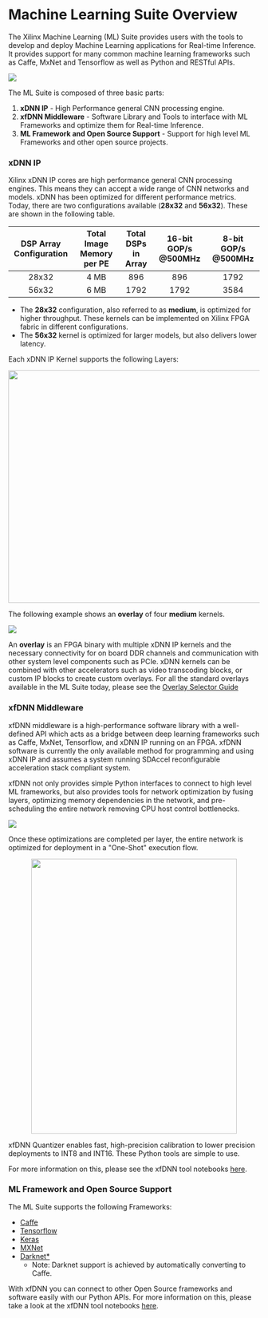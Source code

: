 # Machine Learning Suite Overview

The Xilinx Machine Learning (ML) Suite provides users with the tools to develop and deploy Machine Learning applications for Real-time Inference. It provides support for many common machine learning frameworks such as Caffe, MxNet and Tensorflow as well as Python and RESTful APIs.

![](img/stack.png)

The ML Suite is composed of three basic parts:
1. **xDNN IP** - High Performance general CNN processing engine.
2. **xfDNN Middleware** - Software Library and Tools to interface with ML Frameworks and optimize them for Real-time Inference.
3. **ML Framework and Open Source Support**  - Support for high level ML Frameworks and other open source projects.

### xDNN IP
Xilinx xDNN IP cores are high performance general CNN processing engines. This means they can accept a wide range of CNN networks and models. xDNN has been optimized for different performance metrics. Today, there are two configurations available (**28x32** and **56x32**). These are shown in the following table.

| DSP Array Configuration | Total Image Memory per PE | Total DSPs in Array | 16-bit GOP/s @500MHz | 8-bit GOP/s @500MHz |
|:-------------------------:|:---------------------------:|:---------------------:|:----------------------:|:---------------------:|
| 28x32                   | 4 MB                      | 896                 | 896                  | 1792                |
| 56x32                   | 6 MB                      | 1792                | 1792                 | 3584                |

- The **28x32** configuration, also referred to as **medium**, is optimized for higher throughput. These kernels can be implemented on Xilinx FPGA fabric in different configurations. 
- The **56x32** kernel is optimized for larger models, but also delivers lower latency.

Each xDNN IP Kernel supports the following Layers:

<p align="center">
  <img width="674" height="466" src="img/xdnnv2-support.png">
</p>

The following example shows an **overlay** of four **medium** kernels.

![](img/xdnn-overlay.png)

An **overlay** is an FPGA binary with multiple xDNN IP kernels and the necessary connectivity for on board DDR channels and communication with other system level components such as PCIe. xDNN kernels can be combined with other accelerators such as video transcoding blocks, or custom IP blocks to create custom overlays. For all the standard overlays available in the ML Suite today, please see the [Overlay Selector Guide][]

### xfDNN Middleware
xfDNN middleware is a high-performance software library with a well-defined API which acts as a bridge between deep learning frameworks such as Caffe, MxNet, Tensorflow, and xDNN IP running on an FPGA. xfDNN software is currently the only available method for programming and using xDNN IP and assumes a system running SDAccel reconfigurable acceleration stack compliant system.

xfDNN not only provides simple Python interfaces to connect to high level ML frameworks, but also provides tools for network optimization by fusing layers, optimizing memory dependencies in the network, and pre-scheduling the entire network removing CPU host control bottlenecks.

![](img/xfdnn-optimization.png)

Once these optimizations are completed per layer, the entire network is optimized for deployment in a "One-Shot" execution flow.

<p align="center">
  <img width="412" height="551" src="img/xfdnn-oneshot.png">
</p>

xfDNN Quantizer enables fast, high-precision calibration to lower precision deployments to INT8 and INT16. These Python tools are simple to use.

For more information on this, please see the xfDNN tool notebooks [here][].

### ML Framework and Open Source Support

The ML Suite supports the following Frameworks:
- [Caffe](https://caffe.berkeleyvision.org/)
- [Tensorflow](https://www.tensorflow.org/api_docs/)
- [Keras](https://keras.io/)
- [MXNet](https://mxnet.incubator.apache.org/api/python/index.html)
- [Darknet*](https://pjreddie.com/darknet/)  
    - Note: Darknet support is achieved by automatically converting to Caffe.

With xfDNN you can connect to other Open Source frameworks and software easily with our Python APIs.
For more information on this, please take a look at the xfDNN tool notebooks [here][].

[Overlay Selector Guide]: ../../overlaybins/README.md
[here]: ../../docs/tutorials/README.md

